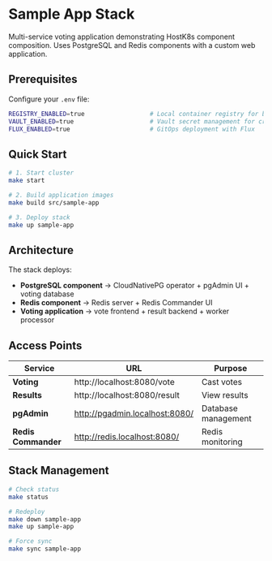 # Sample App Stack

Multi-service voting application demonstrating HostK8s component composition. Uses PostgreSQL and Redis components with a custom web application.

## Prerequisites

Configure your `.env` file:
```bash
REGISTRY_ENABLED=true                  # Local container registry for built images
VAULT_ENABLED=true                     # Vault secret management for credentials
FLUX_ENABLED=true                      # GitOps deployment with Flux
```

## Quick Start

```bash
# 1. Start cluster
make start

# 2. Build application images
make build src/sample-app

# 3. Deploy stack
make up sample-app
```

## Architecture

The stack deploys:
- **PostgreSQL component** → CloudNativePG operator + pgAdmin UI + voting database
- **Redis component** → Redis server + Redis Commander UI
- **Voting application** → vote frontend + result backend + worker processor

## Access Points

| Service | URL | Purpose |
|---------|-----|---------|
| **Voting** | http://localhost:8080/vote | Cast votes |
| **Results** | http://localhost:8080/result | View results |
| **pgAdmin** | http://pgadmin.localhost:8080/ | Database management |
| **Redis Commander** | http://redis.localhost:8080/ | Redis monitoring |

## Stack Management

```bash
# Check status
make status

# Redeploy
make down sample-app
make up sample-app

# Force sync
make sync sample-app
```
